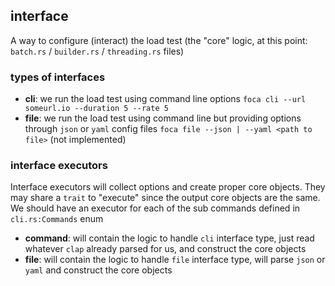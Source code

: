 ## interface
A way to configure (interact) the load test (the "core" logic, at this point: `batch.rs` / `builder.rs` / `threading.rs` files)

### types of interfaces
- **cli**: we run the load test using command line options `foca cli --url someurl.io --duration 5 --rate 5`
- **file**: we run the load test using command line but providing options through `json` or `yaml` config files `foca file --json | --yaml <path to file>` (not implemented)

### interface executors
Interface executors will collect options and create proper core objects. They may share a `trait` to "execute" since the output core objects are the same. We should have an executor for each of the sub commands defined in `cli.rs:Commands` enum
- **command**: will contain the logic to handle `cli` interface type, just read whatever `clap` already parsed for us, and construct the core objects
- **file**: will contain the logic to handle `file` interface type, will parse `json` or `yaml` and construct the core objects
